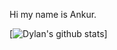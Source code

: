 Hi my name is Ankur.

[![Dylan's github stats](https://github-readme-stats.vercel.app/api?username=imankur)]
